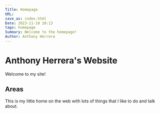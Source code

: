 ```yaml
---
Title: Homepage
URL: 
save_as: index.html
Date: 2023-11-10 10:13
tags: homepage
Summary: Welcome to the homepage!
Author: Anthony Herrera
---
```


# Anthony Herrera's Website

Welcome to my site!

## Areas

This is my little home on the web with lots of things that I like to do and talk about.